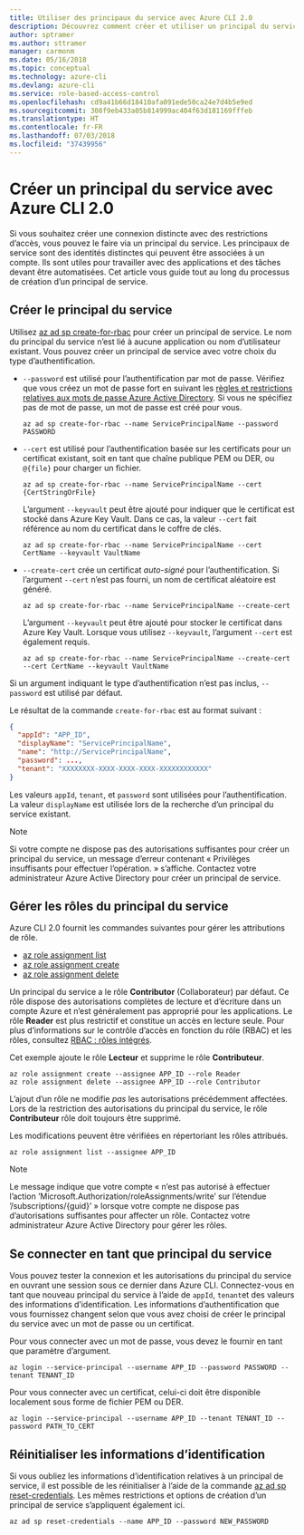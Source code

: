 ```yaml
---
title: Utiliser des principaux du service avec Azure CLI 2.0
description: Découvrez comment créer et utiliser un principal du service avec Azure CLI 2.0.
author: sptramer
ms.author: sttramer
manager: carmonm
ms.date: 05/16/2018
ms.topic: conceptual
ms.technology: azure-cli
ms.devlang: azure-cli
ms.service: role-based-access-control
ms.openlocfilehash: cd9a41b66d18410afa091ede50ca24e7d4b5e9ed
ms.sourcegitcommit: 308f9eb433a05b814999ac404f63d181169fffeb
ms.translationtype: HT
ms.contentlocale: fr-FR
ms.lasthandoff: 07/03/2018
ms.locfileid: "37439956"
---
```

# <a name="create-an-azure-service-principal-with-azure-cli-20"></a>Créer un principal du service avec Azure CLI 2.0

Si vous souhaitez créer une connexion distincte avec des restrictions d’accès, vous pouvez le faire via un principal du service. Les principaux de service sont des identités distinctes qui peuvent être associées à un compte. Ils sont utiles pour travailler avec des applications et des tâches devant être automatisées. Cet article vous guide tout au long du processus de création d’un principal de service.

## <a name="create-the-service-principal"></a>Créer le principal du service

Utilisez [az ad sp create-for-rbac](/cli/azure/ad/sp#az-ad-sp-create-for-rbac) pour créer un principal de service. Le nom du principal du service n’est lié à aucune application ou nom d’utilisateur existant. Vous pouvez créer un principal de service avec votre choix du type d’authentification.

* `--password` est utilisé pour l’authentification par mot de passe. Vérifiez que vous créez un mot de passe fort en suivant les [règles et restrictions relatives aux mots de passe Azure Active Directory](/azure/active-directory/active-directory-passwords-policy). Si vous ne spécifiez pas de mot de passe, un mot de passe est créé pour vous.

  ```azurecli-interactive
  az ad sp create-for-rbac --name ServicePrincipalName --password PASSWORD
  ```

* `--cert` est utilisé pour l’authentification basée sur les certificats pour un certificat existant, soit en tant que chaîne publique PEM ou DER, ou `@{file}` pour charger un fichier.

  ```azurecli-interactive
  az ad sp create-for-rbac --name ServicePrincipalName --cert {CertStringOrFile} 
  ```

  L’argument `--keyvault` peut être ajouté pour indiquer que le certificat est stocké dans Azure Key Vault. Dans ce cas, la valeur `--cert` fait référence au nom du certificat dans le coffre de clés.

  ```azurecli-interactive
  az ad sp create-for-rbac --name ServicePrincipalName --cert CertName --keyvault VaultName
  ```

* `--create-cert` crée un certificat _auto-signé_ pour l’authentification. Si l’argument `--cert` n’est pas fourni, un nom de certificat aléatoire est généré.

  ```azurecli-interactive
  az ad sp create-for-rbac --name ServicePrincipalName --create-cert
  ```

  L’argument `--keyvault` peut être ajouté pour stocker le certificat dans Azure Key Vault. Lorsque vous utilisez `--keyvault`, l’argument `--cert` est également requis.

  ```azurecli-interactive
  az ad sp create-for-rbac --name ServicePrincipalName --create-cert --cert CertName --keyvault VaultName
  ```

Si un argument indiquant le type d’authentification n’est pas inclus, `--password` est utilisé par défaut.

Le résultat de la commande `create-for-rbac` est au format suivant :

```json
{
  "appId": "APP_ID",
  "displayName": "ServicePrincipalName",
  "name": "http://ServicePrincipalName",
  "password": ...,
  "tenant": "XXXXXXXX-XXXX-XXXX-XXXX-XXXXXXXXXXXX"
}
```

Les valeurs `appId`, `tenant`, et `password` sont utilisées pour l’authentification. La valeur `displayName` est utilisée lors de la recherche d’un principal du service existant.

> [!NOTE]
> Si votre compte ne dispose pas des autorisations suffisantes pour créer un principal du service, un message d’erreur contenant « Privilèges insuffisants pour effectuer l’opération. » s’affiche. Contactez votre administrateur Azure Active Directory pour créer un principal de service.

## <a name="manage-service-principal-roles"></a>Gérer les rôles du principal du service 

Azure CLI 2.0 fournit les commandes suivantes pour gérer les attributions de rôle.

* [az role assignment list](/cli/azure/role/assignment#az-role-assignment-list)
* [az role assignment create](/cli/azure/role/assignment#az-role-assignment-create)
* [az role assignment delete](/cli/azure/role/assignment#az-role-assignment-delete)

Un principal du service a le rôle **Contributor** (Collaborateur) par défaut. Ce rôle dispose des autorisations complètes de lecture et d’écriture dans un compte Azure et n’est généralement pas approprié pour les applications. Le rôle **Reader** est plus restrictif et constitue un accès en lecture seule.  Pour plus d’informations sur le contrôle d’accès en fonction du rôle (RBAC) et les rôles, consultez [RBAC : rôles intégrés](/azure/active-directory/role-based-access-built-in-roles).

Cet exemple ajoute le rôle **Lecteur** et supprime le rôle **Contributeur**.

```azurecli-interactive
az role assignment create --assignee APP_ID --role Reader
az role assignment delete --assignee APP_ID --role Contributor
```

L’ajout d’un rôle ne modifie _pas_ les autorisations précédemment affectées. Lors de la restriction des autorisations du principal du service, le rôle __Contributeur__ rôle doit toujours être supprimé.

Les modifications peuvent être vérifiées en répertoriant les rôles attribués.

```azurecli-interactive
az role assignment list --assignee APP_ID
```

> [!NOTE] 
> Le message indique que votre compte « n’est pas autorisé à effectuer l’action ’Microsoft.Authorization/roleAssignments/write’ sur l’étendue ’/subscriptions/{guid}’ » lorsque votre compte ne dispose pas d’autorisations suffisantes pour affecter un rôle. Contactez votre administrateur Azure Active Directory pour gérer les rôles.

## <a name="sign-in-using-the-service-principal"></a>Se connecter en tant que principal du service

Vous pouvez tester la connexion et les autorisations du principal du service en ouvrant une session sous ce dernier dans Azure CLI. Connectez-vous en tant que nouveau principal du service à l’aide de `appId`, `tenant`et des valeurs des informations d’identification. Les informations d’authentification que vous fournissez changent selon que vous avez choisi de créer le principal du service avec un mot de passe ou un certificat.

Pour vous connecter avec un mot de passe, vous devez le fournir en tant que paramètre d’argument.

```azurecli-interactive
az login --service-principal --username APP_ID --password PASSWORD --tenant TENANT_ID
```

Pour vous connecter avec un certificat, celui-ci doit être disponible localement sous forme de fichier PEM ou DER.

```azurecli-interactive
az login --service-principal --username APP_ID --tenant TENANT_ID --password PATH_TO_CERT
```

## <a name="reset-credentials"></a>Réinitialiser les informations d’identification

Si vous oubliez les informations d’identification relatives à un principal de service, il est possible de les réinitialiser à l’aide de la commande [az ad sp reset-credentials](https://docs.microsoft.com/en-us/cli/azure/ad/sp#az-ad-sp-reset-credentials). Les mêmes restrictions et options de création d’un principal de service s’appliquent également ici.

```azurecli-interactive
az ad sp reset-credentials --name APP_ID --password NEW_PASSWORD
```
